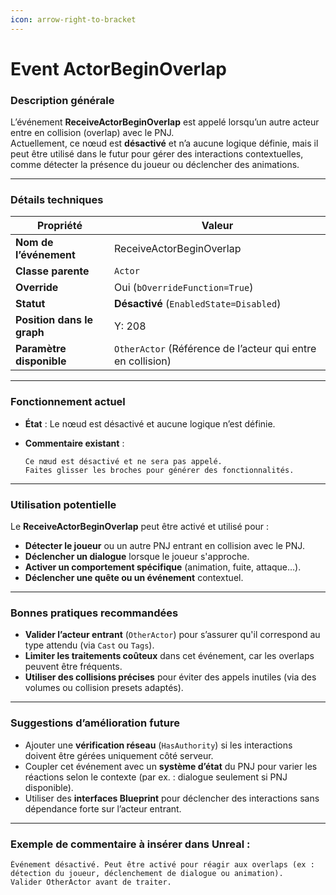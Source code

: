 ```yaml
---
icon: arrow-right-to-bracket
---
```


# Event ActorBeginOverlap

### Description générale

L’événement **ReceiveActorBeginOverlap** est appelé lorsqu’un autre acteur entre en collision (overlap) avec le PNJ.\
Actuellement, ce nœud est **désactivé** et n’a aucune logique définie, mais il peut être utilisé dans le futur pour gérer des interactions contextuelles, comme détecter la présence du joueur ou déclencher des animations.

***

### Détails techniques

| Propriété                  | Valeur                                                      |
| -------------------------- | ----------------------------------------------------------- |
| **Nom de l’événement**     | ReceiveActorBeginOverlap                                    |
| **Classe parente**         | `Actor`                                                     |
| **Override**               | Oui (`bOverrideFunction=True`)                              |
| **Statut**                 | **Désactivé** (`EnabledState=Disabled`)                     |
| **Position dans le graph** | Y: 208                                                      |
| **Paramètre disponible**   | `OtherActor` (Référence de l’acteur qui entre en collision) |

***

### Fonctionnement actuel

* **État** : Le nœud est désactivé et aucune logique n’est définie.
*   **Commentaire existant** :

    ```
    Ce nœud est désactivé et ne sera pas appelé.
    Faites glisser les broches pour générer des fonctionnalités.
    ```

***

### Utilisation potentielle

Le **ReceiveActorBeginOverlap** peut être activé et utilisé pour :

* **Détecter le joueur** ou un autre PNJ entrant en collision avec le PNJ.
* **Déclencher un dialogue** lorsque le joueur s'approche.
* **Activer un comportement spécifique** (animation, fuite, attaque…).
* **Déclencher une quête ou un événement** contextuel.

***

### Bonnes pratiques recommandées

* **Valider l’acteur entrant** (`OtherActor`) pour s’assurer qu'il correspond au type attendu (via `Cast` ou `Tags`).
* **Limiter les traitements coûteux** dans cet événement, car les overlaps peuvent être fréquents.
* **Utiliser des collisions précises** pour éviter des appels inutiles (via des volumes ou collision presets adaptés).

***

### Suggestions d’amélioration future

* Ajouter une **vérification réseau** (`HasAuthority`) si les interactions doivent être gérées uniquement côté serveur.
* Coupler cet événement avec un **système d’état** du PNJ pour varier les réactions selon le contexte (par ex. : dialogue seulement si PNJ disponible).
* Utiliser des **interfaces Blueprint** pour déclencher des interactions sans dépendance forte sur l’acteur entrant.

***

### Exemple de commentaire à insérer dans Unreal :

```
Événement désactivé. Peut être activé pour réagir aux overlaps (ex : détection du joueur, déclenchement de dialogue ou animation).
Valider OtherActor avant de traiter.
```
